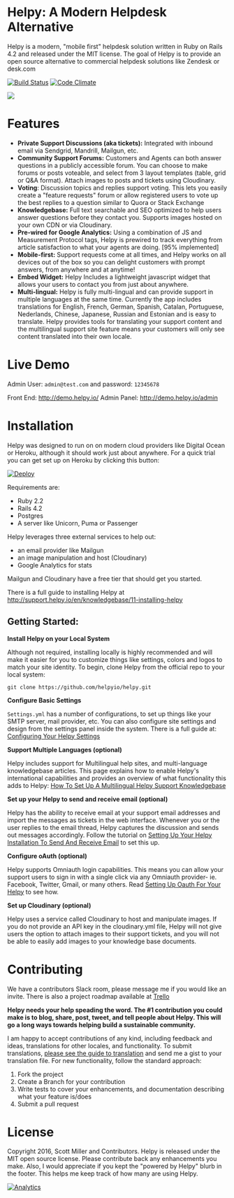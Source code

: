 Helpy: A Modern Helpdesk Alternative
====================================

Helpy is a modern, "mobile first" helpdesk solution written in Ruby on Rails 4.2 and released under the MIT license.  The goal of Helpy is to provide an open source alternative to commercial helpdesk solutions like Zendesk or desk.com

[![Build Status](https://img.shields.io/travis/helpyio/helpy/master.svg)](https://travis-ci.org/helpyio/helpy) [![Code Climate](https://codeclimate.com/github/helpyio/helpy/badges/gpa.svg)](https://codeclimate.com/github/helpyio/helpy)

![](http://helpy.io/images/HelpyBrowser.png)


Features
========

- **Private Support Discussions (aka tickets):**
Integrated with inbound email via Sendgrid, Mandrill, Mailgun, etc.
- **Community Support Forums:** Customers and Agents can both answer questions in a publicly accessible forum. You can choose to make forums or posts voteable, and select from 3 layout templates (table, grid or Q&A format). Attach images to posts and tickets using Cloudinary.
- **Voting**: Discussion topics and replies support voting.  This lets you easily create a "feature requests" forum or allow registered users to vote up the best replies to a question similar to Quora or Stack Exchange
- **Knowledgebase:** Full text searchable and SEO optimized to help users answer questions before they contact you. Supports images hosted on your own CDN or via Cloudinary.
- **Pre-wired for Google Analytics:**  Using a combination of JS and Measurement Protocol tags, Helpy is prewired to track everything from article satisfaction to what your agents are doing. [95% implemented]
- **Mobile-first:** Support requests come at all times, and Helpy works on all devices out of the box so you can delight customers with prompt answers, from anywhere and at anytime!
- **Embed Widget:** Helpy Includes a lightweight javascript widget that allows your users to contact you from just about anywhere.
- **Multi-lingual:** Helpy is fully multi-lingual and can provide support in multiple languages at the same time.  Currently the app includes translations for English, French, German, Spanish, Catalan, Portuguese, Nederlands, Chinese, Japanese, Russian and Estonian and is easy to translate.  Helpy provides tools for translating your support content and the multilingual support site feature means your customers will only see content translated into their own locale.


Live Demo
=========

Admin User: `admin@test.com` and password: `12345678`

Front End: http://demo.helpy.io/
Admin Panel: http://demo.helpy.io/admin


Installation
============

Helpy was designed to run on on modern cloud providers like Digital Ocean or Heroku, although it should work just about anywhere.  For a quick trial you can get set up on Heroku by clicking this button:

[![Deploy](https://www.herokucdn.com/deploy/button.svg)](https://heroku.com/deploy)

Requirements are:

- Ruby 2.2
- Rails 4.2
- Postgres
- A server like Unicorn, Puma or Passenger

Helpy leverages three external services to help out:

- an email provider like Mailgun
- an image manipulation and host (Cloudinary)
- Google Analytics for stats

Mailgun and Cloudinary have a free tier that should get you started.

There is a full guide to installing Helpy at http://support.helpy.io/en/knowledgebase/11-installing-helpy

Getting Started:
----------------

**Install Helpy on your Local System**

Although not required, installing locally is highly recommended and will make it easier for you to customize things like settings, colors and logos to match your site identity.  To begin, clone Helpy from the official repo to your local system:

`git clone https://github.com/helpyio/helpy.git`

**Configure Basic Settings**

`Settings.yml` has a number of configurations, to set up things like your SMTP server, mail provider, etc.  You can also configure site settings and design from the settings panel inside the system.  There is a full guide at: [Configuring Your Helpy Settings](http://support.helpy.io/en/knowledgebase/11-Installing-Helpy/docs/22-Configuring-your-Helpy-Settings)

**Support Multiple Languages (optional)**

Helpy includes support for Multilingual help sites, and multi-language knowledgebase articles.  This page explains how to enable Helpy's international capabilities and provides an overview of what functionality this adds to Helpy: [How To Set Up A Multilingual Helpy Support Knowledgebase](http://support.helpy.io/en/knowledgebase/12-Using-Helpy/docs/9-How-to-set-up-a-multilingual-Helpy-support-knowledgebase)

**Set up your Helpy to send and receive email (optional)**

Helpy has the ability to receive email at your support email addresses and import the messages as tickets in the web interface.  Whenever you or the user replies to the email thread, Helpy captures the discussion and sends out messages accordingly. Follow the tutorial on [Setting Up Your Helpy Installation To Send And Receive Email](http://support.helpy.io/en/knowledgebase/11-Installing-Helpy/docs/14-Setting-up-your-Helpy-installation-to-send-and-receive-email) to set this up.

**Configure oAuth (optional)**

Helpy supports Omniauth login capabilities.  This means you can allow your support users to sign in with a single click via any Omniauth provider- ie. Facebook, Twitter, Gmail, or many others. Read [Setting Up Oauth For Your Helpy](http://support.helpy.io/en/knowledgebase/11-Installing-Helpy/docs/19-Setting-Up-OAUTH-for-your-Helpy) to see how.

**Set up Cloudinary (optional)**

Helpy uses a service called Cloudinary to host and manipulate images.  If you do not provide an API key in the cloudinary.yml file, Helpy will not give users the option to attach images to their support tickets, and you will not be able to easily add images to your knowledge base documents.


Contributing
============

We have a contributors Slack room, please message me if you would like an invite.  There is also a project roadmap available at [Trello](https://trello.com/b/NuiWsdmK/helpy)

**Helpy needs your help speading the word.  The #1 contribution you could make is to blog, share, post, tweet, and tell people about Helpy.  This will go a long ways towards helping build a sustainable community.**

I am happy to accept contributions of any kind, including feedback and ideas, translations for other locales, and functionality. To submit translations, [please see the guide to translation](http://support.helpy.io/en/knowledgebase/12-Using-Helpy/docs/4-Supported-locales-How-to-Contribute) and send me a gist to your translation file.  For new functionality, follow the standard approach:

1. Fork the project
2. Create a Branch for your contribution
3. Write tests to cover your enhancements, and documentation describing what your feature is/does
4. Submit a pull request


License
=======

Copyright 2016, Scott Miller and Contributors. Helpy is released under the MIT open source license.  Please contribute back any enhancements you make.  Also, I would appreciate if you kept the "powered by Helpy" blurb in the footer.  This helps me keep track of how many are using Helpy.

[![Analytics](https://ga-beacon.appspot.com/UA-50151-28/helpy/readme?pixel)](https://github.com/igrigorik/ga-beacon)
